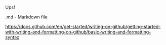 Ups!

.md - Markdown file

https://docs.github.com/en/get-started/writing-on-github/getting-started-with-writing-and-formatting-on-github/basic-writing-and-formatting-syntax